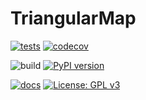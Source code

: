 # TriangularMap

[![tests](https://github.com/robert-lieck/triangularmap/actions/workflows/tests.yml/badge.svg)](https://github.com/robert-lieck/triangularmap/actions/workflows/tests.yml)
[![codecov](https://codecov.io/gh/robert-lieck/triangularmap/branch/main/graph/badge.svg?token=XAUCWNS7II)](https://codecov.io/gh/robert-lieck/triangularmap)

![build](https://github.com/robert-lieck/triangularmap/workflows/build/badge.svg)
[![PyPI version](https://badge.fury.io/py/triangularmap.svg)](https://badge.fury.io/py/triangularmap)

[![docs](https://github.com/robert-lieck/triangularmap/actions/workflows/docs.yml/badge.svg)](https://robert-lieck.github.io/triangularmap/)
[![License: GPL v3](https://img.shields.io/badge/License-GPLv3-blue.svg)](https://www.gnu.org/licenses/gpl-3.0)
